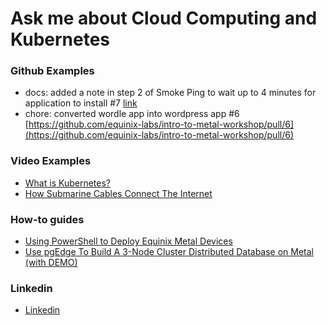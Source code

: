 # Ask me about Cloud Computing and Kubernetes


<!-- <a href="https://www.credly.com/badges/fcf5357d-d219-48d1-9bb9-3c18e70ccfcb"><img width="1143" alt="image-kcna-01" src="https://github.com/user-attachments/assets/42633b76-62ad-49b8-8e72-1bc465f77ebb"></a> -->

<!-- <a href="https://www.credly.com/badges/fcf5357d-d219-48d1-9bb9-3c18e70ccfcb"><img width="1143" alt="image-kcna-01" src="https://github.com/user-attachments/assets/fd2ea1fd-299f-4b16-8d78-225f6500eab4"></a> -->

### Github Examples

- docs: added a note in step 2 of Smoke Ping to wait up to 4 minutes for application to install #7 [link](https://github.com/equinix-labs/intro-to-metal-workshop/pull/7)
- chore: converted wordle app into wordpress app #6 [https://github.com/equinix-labs/intro-to-metal-workshop/pull/6](https://github.com/equinix-labs/intro-to-metal-workshop/pull/6)

### Video Examples

- [What is Kubernetes?](https://www.youtube.com/watch?v=87FJQPorviM)
- [How Submarine Cables Connect The Internet](https://www.youtube.com/watch?v=pCiFMqpHR30)


### How-to guides

- [Using PowerShell to Deploy Equinix Metal Devices](https://github.com/waltribeiro/using-powershell-to-deploy-equinix-metal-devices/blob/main/markdown-02.md)
- [Use pgEdge To Build A 3-Node Cluster Distributed Database on Metal (with DEMO)](https://github.com/waltribeiro/getting-started-with-pgedge-distributed-database-on-equinix-metal/blob/main/markdown.md)

### Linkedin

- [Linkedin](http://linkedin.com/in/waltribeiro/)
